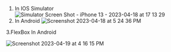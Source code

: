 1. In IOS Simulator
![Simulator Screen Shot - iPhone 13 - 2023-04-18 at 17 13 29](https://user-images.githubusercontent.com/130955657/232769142-3e0cc38e-554f-4811-aa4e-02acb86cde1f.png)
2. In Android 
![Screenshot 2023-04-18 at 5 24 36 PM](https://user-images.githubusercontent.com/130955657/232769335-00d6fcfb-47de-4827-ae18-e4e604f2979b.png)

3.FlexBox In Android 


![Screenshot 2023-04-19 at 4 16 15 PM](https://user-images.githubusercontent.com/130955657/233051898-2c87c016-2584-40f0-999d-b9d213c928bf.png)

